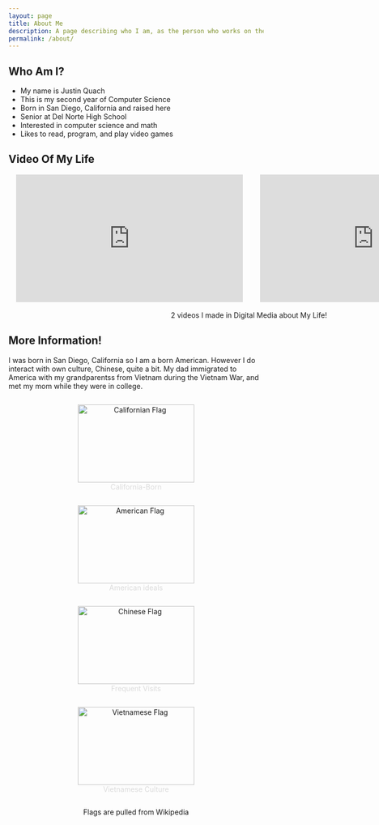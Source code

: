```yaml
---
layout: page
title: About Me
description: A page describing who I am, as the person who works on the repository while at Del Norte High School
permalink: /about/
---
```


## Who Am I?

- My name is Justin Quach
- This is my second year of Computer Science
- Born in San Diego, California and raised here
- Senior at Del Norte High School
- Interested in computer science and math
- Likes to read, program, and play video games

## Video Of My Life


<div style="margin-inline:auto; width: 1000px">
    <iframe width="448" height="252" src="https://www.youtube.com/embed/muqDpZZ9mp8" title="My Life" frameborder="0" allow="accelerometer; autoplay; clipboard-write; encrypted-media; gyroscope; picture-in-picture; web-share" referrerpolicy="strict-origin-when-cross-origin" allowfullscreen></iframe>
    <iframe width="448" height="252" src="https://www.youtube.com/embed/EThTgQgyhms" title="My Life Project" frameborder="0" allow="accelerometer; autoplay; clipboard-write; encrypted-media; gyroscope; picture-in-picture; web-share" referrerpolicy="strict-origin-when-cross-origin" allowfullscreen></iframe>
    <p style="text-align: center; margin-right:50px">2 videos I made in Digital Media about My Life!</p>
</div>

## More Information!

I was born in San Diego, California so I am a born American. However I do interact with own culture, Chinese, quite a bit. My dad immigrated to America with my grandparentss from Vietnam during the Vietnam War, and met my mom while they were in college. 

<div style="text-align:center">
    <figure>
        <img src="{{site.baseurl}}/images/Flag_of_California.png" alt="Californian Flag" width="230px" height="154px">
        <figcaption>California-Born</figcaption>
    </figure>
    <figure>
        <img src="{{site.baseurl}}/images/Flag_of_the_United_States.png" alt="American Flag" width="230px" height="154px">
        <figcaption>American ideals</figcaption>
    </figure>
    <figure>
        <img src="{{site.baseurl}}/images/Flag_of_China.png" alt="Chinese Flag" width="230px" height="154px">
        <figcaption>Frequent Visits</figcaption>
    </figure>
    <figure>
        <img src="{{site.baseurl}}/images/Flag_of_Vietnam.png" alt="Vietnamese Flag" width="230px" height="154px">
        <figcaption>Vietnamese Culture</figcaption>
    </figure>
    <p>Flags are pulled from Wikipedia</p>
</div>

<style>
    img, iframe {
        margin-left: 15px;
        margin-right: 15px;
    }
    figcaption {
        color: #dbdbdb;
    }
    figure {
        display:inline-block;
    }
</style>
